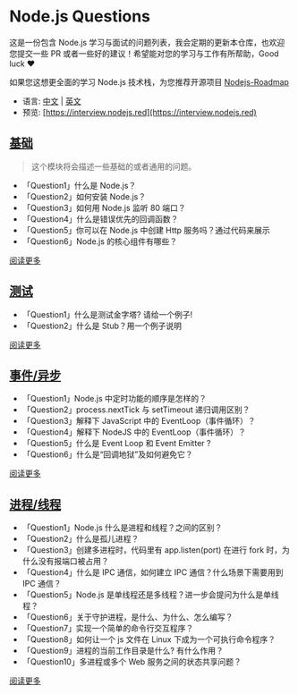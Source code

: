 # Node.js Questions

这是一份包含 Node.js 学习与面试的问题列表，我会定期的更新本仓库，也欢迎您提交一些 PR 或者一些好的建议！希望能对您的学习与工作有所帮助，Good luck ❤️

如果您这想更全面的学习 Node.js 技术栈，为您推荐开源项目 [Nodejs-Roadmap](https://www.nodejs.red)

* 语言: [中文](/zh/) | [英文](/)
* 预览: [https://interview.nodejs.red](https://interview.nodejs.red)

## [基础](/zh/common.md)

> 这个模块将会描述一些基础的或者通用的问题。

* 「Question1」什么是 Node.js？
* 「Question2」如何安装 Node.js？
* 「Question3」如何用 Node.js 监听 80 端口？
* 「Question4」什么是错误优先的回调函数？
* 「Question5」你可以在 Node.js 中创建 Http 服务吗？通过代码来展示
* 「Question6」Node.js 的核心组件有哪些？

[阅读更多](/zh/common.md)

## [测试](/zh/test.md)

* 「Question1」什么是测试金字塔? 请给一个例子!
* 「Question2」什么是 Stub？用一个例子说明

[阅读更多](/zh/test.md)

## [事件/异步](/zh/event-async.md)

* 「Question1」Node.js 中定时功能的顺序是怎样的？
* 「Question2」process.nextTick 与 setTimeout 递归调用区别？
* 「Question3」解释下 JavaScript 中的 EventLoop（事件循环）？
* 「Question4」解释下 NodeJS 中的 EventLoop（事件循环）？
* 「Question5」什么是 Event Loop 和 Event Emitter ?
* 「Question6」什么是“回调地狱”及如何避免它？

[阅读更多](/zh/event-async.md)

## [进程/线程](/zh/process-threads.md)

* 「Question1」Node.js 什么是进程和线程？之间的区别？
* 「Question2」什么是孤儿进程？
* 「Question3」创建多进程时，代码里有 app.listen(port) 在进行 fork 时，为什么没有报端口被占用？
* 「Question4」什么是 IPC 通信，如何建立 IPC 通信？什么场景下需要用到 IPC 通信？
* 「Question5」Node.js 是单线程还是多线程？进一步会提问为什么是单线程？
* 「Question6」关于守护进程，是什么、为什么、怎么编写？
* 「Question7」实现一个简单的命令行交互程序？
* 「Question8」如何让一个 js 文件在 Linux 下成为一个可执行命令程序？
* 「Question9」进程的当前工作目录是什么? 有什么作用？
* 「Question10」多进程或多个 Web 服务之间的状态共享问题？

[阅读更多](/zh/process-threads.md)